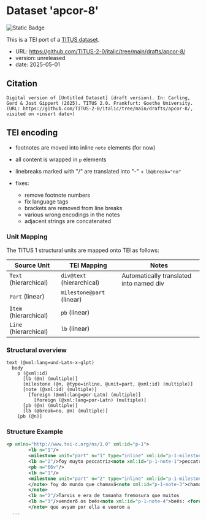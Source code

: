 # Dataset 'apcor-8'

![Static Badge](https://img.shields.io/badge/TEI_validation-passing-green)

This is a TEI port of a [TITUS dataset](http://titus.uni-frankfurt.de/texte/etcs/ital/aport/apcorp/apcor.htm?apcor008.htmapcor.htm).

* URL: https://github.com/TITUS-2-0/italic/tree/main/drafts/apcor-8/
* version: unreleased
* date: 2025-05-01

## Citation
```text
Digital version of [Untitled Dataset] (draft version). In: Carling, Gerd & Jost Gippert (2025). TITUS 2.0. Frankfurt: Goethe University. (URL: https://github.com/TITUS-2-0/italic/tree/main/drafts/apcor-8/, visited on <insert date>)
```

## TEI encoding
* footnotes are moved into inline `note` elements (for now)
* all content is wrapped in `p` elements
* linebreaks marked with "/" are translated into "-" + `lb@break="no"`
* fixes:

    * remove footnote numbers
    * fix language tags
    * brackets are removed from line breaks
    * various wrong encodings in the notes
    * adjacent strings are concatenated

### Unit Mapping
The TITUS 1 structural units are mapped onto TEI as follows:

| Source Unit | TEI Mapping | Notes |
|-------------|-------------|-------|
| `Text` (hierarchical) | `div@text` (hierarchical) | Automatically translated into named div |
| `Part` (linear) | `milestone@part` (linear) |  |
| `Item` (hierarchical) | `pb` (linear) |  |
| `Line` (hierarchical) | `lb` (linear) |  |

### Structural overview
```text
text (@xml:lang=und-Latn-x-glpt)
  body
    p (@xml:id)
      [lb (@n) (multiple)]
      [milestone (@n, @type=inline, @unit=part, @xml:id) (multiple)]
      [note (@xml:id) (multiple)]
        [foreign (@xml:lang=por-Latn) (multiple)]
          [foreign (@xml:lang=por-Latn) (multiple)]
      [pb (@n) (multiple)]
      [lb (@break=no, @n) (multiple)]
    [pb (@n)]
```

### Structure Example

```xml
<p xmlns="http://www.tei-c.org/ns/1.0" xml:id="p-1">
        <lb n="1"/>
        <milestone unit="part" n="1" type="inline" xml:id="p-1-milestone-1"/>Aquy se começa a vida de Tarssis molher que
        <lb n="2"/>foy muyto peccatriz<note xml:id="p-1-note-1">peccatriz: <foreign xml:lang="por-Latn">JJN</foreign> peccatrix.</note>
        <pb n="66v"/>
        <lb n="1"/>
        <milestone unit="part" n="2" type="inline" xml:id="p-1-milestone-2"/>Hũa mançeba<note xml:id="p-1-note-2">mançeba: <foreign xml:lang="por-Latn">JJN</foreign> manceba  <foreign xml:lang="por-Latn">(comportamento sistemático em Nunes, que deixo de anotar).</foreign>
        </note> foy do mundo que chamavã<note xml:id="p-1-note-3">chamavã: <foreign xml:lang="por-Latn">JJN</foreign> chamavam  <foreign xml:lang="por-Latn">(comportamento sistemático em Nunes, que deixo de anotar).</foreign>
        </note>
        <lb n="2"/>Tarsis e era de tamanha fremosura que muitos
        <lb n="3"/>venderõ os beës<note xml:id="p-1-note-4">beës: <foreign xml:lang="por-Latn">JJN</foreign> bëes  <foreign xml:lang="por-Latn">(comportamento sistemático em Nunes, que deixo de anotar).</foreign>
        </note> que avyam por ella e veerom a
  ...
```
